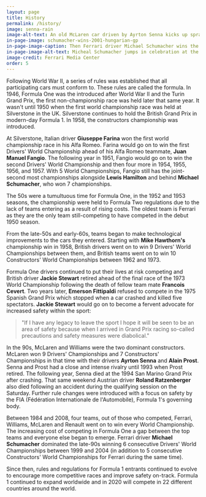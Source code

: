 ```yaml
---
layout: page
title: History
permalink: /history/
image: senna-rain
image-alt-text: An old McLaren car driven by Ayrton Senna kicks up spray during a wet race
in-page-image: schumacher-wins-2001-hungarian-gp
in-page-image-caption: Then Ferrari driver Michael Schumacher wins the 2001 Hungarian Grand Prix
in-page-image-alt-text: Micheal Schumacher jumps in celebration at the top of the podium
image-credit: Ferrari Media Center
order: 5
---
```


Following World War II, a series of rules was established that all participating cars must conform to. These rules are called the formula. In 1946, Formula One was the introduced after World War II and the Turin Grand Prix, the first non-championship race was held later that same year. It wasn't until 1950 when the first world championship race was held at Silverstone in the UK. Silverstone continues to hold the British Grand Prix in modern-day Formula 1. In 1958, the constructors championship was introduced.

At Silverstone, Italian driver **Giuseppe Farina** won the first world championship race in his Alfa Romeo. Farina would go on to win the first Drivers' World Championship ahead of his Alfa Romeo teammate, **Juan Manuel Fangio**. The following year in 1951, Fangio would go on to win the second Drivers' World Championship and then four more in 1954, 1955, 1956, and 1957. With 5 World Championships, Fangio still has the joint-second most championships alongside **Lewis Hamilton** and behind **Michael Schumacher**, who won 7 championships.

The 50s were a tumultuous time for Formula One, in the 1952 and 1953 seasons, the championship were held to Formula Two regulations due to the lack of teams entering as a result of rising costs. The oldest team is Ferrari as they are the only team still-competing to have competed in the debut 1950 season.

From the late-50s and early-60s, teams began to make technological improvements to the cars they entered. Starting with **Mike Hawthorn's** championship win in 1958, British drivers went on to win 9 Drivers' World Championships between them, and British teams went on to win 10 Constructors' World Championships between 1962 and 1973.

Formula One drivers continued to put their lives at risk competing and British driver **Jackie Stewart** retired ahead of the final race of the 1973 World Championship following the death of fellow team mate **Francois Cevert**. Two years later, **Emerson Fittipaldi** refused to compete in the 1975 Spanish Grand Prix which stopped when a car crashed and killed five spectators. **Jackie Stewart** would go on to become a fervent advocate for increased safety within the sport:

> "If I have any legacy to leave the sport I hope it will be seen to be an area of safety because when I arrived in Grand Prix racing so-called precautions and safety measures were diabolical."

In the 90s, McLaren and Williams were the two dominant constructors. McLaren won 9 Drivers' Championships and 7 Constructors' Championships in that time with their drivers **Ayrton Senna** and **Alain Prost**. Senna and Prost had a close and intense rivalry until 1993 when Prost retired. The following year, Senna died at the 1994 San Marino Grand Prix after crashing. That same weekend Austrian driver **Roland Ratzenberger** also died following an accident during the qualifying session on the Saturday. Further rule changes were introduced with a focus on safety by the FIA (Fédération Internationale de l'Automobile), Formula 1's governing body.

Between 1984 and 2008, four teams, out of those who competed, Ferrari, Williams, McLaren and Renault went on to win every World Championship. The increasing cost of competing in Formula One a gap between the top teams and everyone else began to emerge. Ferrari driver **Michael Schumacher** dominated the late-90s winning 6 consecutive Drivers' World Championships between 1999 and 2004 (in addition to 5 consecutive Constructors' World Championships for Ferrari during the same time).

Since then, rules and regulations for Formula 1 entrants continued to evolve to encourage more competitive races and improve safety on-track. Formula 1 continued to expand worldwide and in 2020 will compete in 22 different countries around the world.
